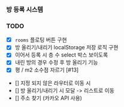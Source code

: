 ### 방 등록 시스템

### TODO

- [X] `rooms` 플로팅 버튼 구현
- [X] 방 올리기/내리기 localStorage 저장 로직 구현
- [X] 이어서 등록 시 층 수 select 박스 보이도록
- [X] 내린 방의 경우 수정 후 방 올리기 기능
- [X] 평 / m2 소수점 자르기 [#13]
- [] 지정 되지 않은 라우터로 이동 시
- [] 방 올리기/내리기 시 모달 -> 리스트로 이동
- [] 주소 찾기 (카카오 API 사용)

